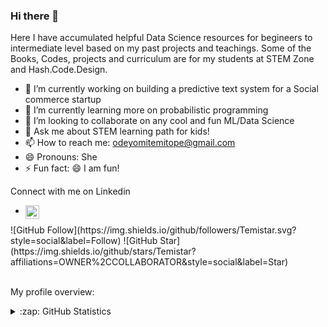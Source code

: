 ### Hi there 👋
Here I have accumulated helpful Data Science resources for begineers to intermediate level based on my past projects and teachings. Some of the Books, Codes, projects and curriculum are for my students at STEM Zone and Hash.Code.Design.

- 🔭 I’m currently working on building a predictive text system for a Social commerce startup
- 🌱 I’m currently learning more on probabilistic programming 
- 👯 I’m looking to collaborate on any cool and fun ML/Data Science 
- 💬 Ask me about STEM learning path for kids!
- 📫 How to reach me: odeyomitemitope@gmail.com
- 😄 Pronouns: She
- ⚡ Fun fact: 😄 I am fun!

Connect with me on Linkedin
- <a href="https://www.linkedin.com/in/odeyomi-temitope/">
  <img align="left" alt="Temitope's LinkedIn" width="22px" src="https://cdn.jsdelivr.net/npm/simple-icons@v3/icons/linkedin.svg" />
</a>
![GitHub Follow](https://img.shields.io/github/followers/Temistar.svg?style=social&label=Follow)
![GitHub Star](https://img.shields.io/github/stars/Temistar?affiliations=OWNER%2CCOLLABORATOR&style=social&label=Star)
<br />
<br />
<div><p>My profile overview: </p></div>

<details close>
<summary>:zap: GitHub Statistics</summary>
  <img src="https://github-readme-stats.vercel.app/api?username=Temistar&show_icons=true&theme=nord" width="400px">
</details>
